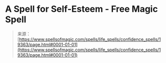 <!--yml
category: 未分类
date: 2024-06-12 19:01:16
-->

# A Spell for Self-Esteem - Free Magic Spell

> 来源：[https://www.spellsofmagic.com/spells/life_spells/confidence_spells/19363/page.html#0001-01-01](https://www.spellsofmagic.com/spells/life_spells/confidence_spells/19363/page.html#0001-01-01)
